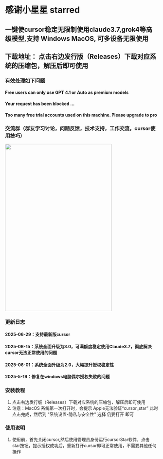 #  感谢小星星  starred

## 一键使cursor稳定无限制使用claude3.7,grok4等高级模型,支持 Windows MacOS, 可多设备无限使用
## 下载地址： 点击右边发行版（Releases）下载对应系统的压缩包，解压后即可使用
### 有效处理如下问题  
#### Free users can only use GPT 4.1 or Auto as premium models
#### Your request has been blocked ...
#### Too many free trial accounts used on this machine. Please upgrade to pro
### 交流群（群友学习讨论，问题反馈，技术支持，工作交流，cursor使用技巧） 
<img src="https://github.com/user-attachments/assets/2f6e6132-0950-4796-b4c5-a97b84678baf" width="350" height="550">

### 更新日志
#### 2025-06-29：支持最新版cursor
#### 2025-06-15：系统全面升级为3.0，可满额度稳定使用Claude3.7，彻底解决cursor无法正常使用的问题
#### 2025-06-01：系统全面升级为2.0，大幅提升授权稳定性
#### 2025-5-19：修复在windows电脑偶尔授权失败的问题

### 安装教程

1.  点击右边发行版（Releases）下载对应系统的压缩包，解压后即可使用
2.  注意：MacOS 系统第一次打开时，会提示 Apple无法验证“cursor_star”
    此时点击完成，然后到 "系统设置-隐私与安全性" 选择 仍要打开 即可

### 使用说明

1.  使用前，首先关闭cursor,然后使用管理员身份运行cursorStar软件，点击 star按钮，提示授权成功后，重新打开cursor即可正常使用，不需要其他任何操作




